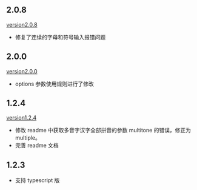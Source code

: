 ## 2.0.8

[version2.0.8](./2.0.8.md)

- 修复了连续的字母和符号输入报错问题

## 2.0.0

[version2.0.0](./2.0.0.md)

- options 参数使用规则进行了修改

## 1.2.4

[version1.2.4](./1.2.4.md)

- 修改 readme 中获取多音字汉字全部拼音的参数 multitone 的错误，修正为 multiple。
- 完善 readme 文档

## 1.2.3

- 支持 typescript 版
